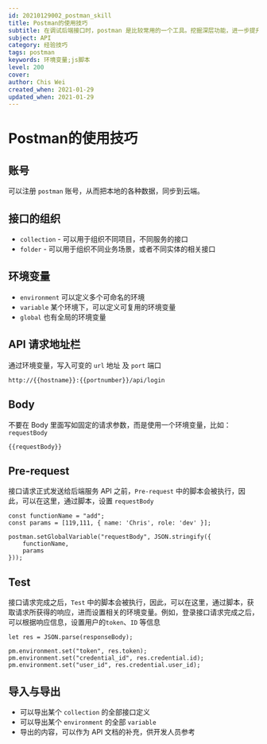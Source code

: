 ```yaml
---
id: 20210129002_postman_skill
title: Postman的使用技巧
subtitle: 在调试后端接口时，postman 是比较常用的一个工具。挖掘深层功能，进一步提升开发与沟通效率。
subject: API
category: 经验技巧
tags: postman
keywords: 环境变量;js脚本
level: 200
cover: 
author: Chis Wei
created_when: 2021-01-29
updated_when: 2021-01-29
---
```


# Postman的使用技巧

## 账号

可以注册 `postman` 账号，从而把本地的各种数据，同步到云端。

## 接口的组织

- `collection` - 可以用于组织不同项目，不同服务的接口
- `folder` - 可以用于组织不同业务场景，或者不同实体的相关接口

## 环境变量

- `environment` 可以定义多个可命名的环境
- `variable` 某个环境下，可以定义可复用的环境变量
- `global` 也有全局的环境变量

## API 请求地址栏

通过环境变量，写入可变的 `url` 地址 及 `port` 端口
```
http://{{hostname}}:{{portnumber}}/api/login
```

## Body

不要在 Body 里面写如固定的请求参数，而是使用一个环境变量，比如：`requestBody`

```
{{requestBody}}
```

## Pre-request

接口请求正式发送给后端服务 API 之前，`Pre-request` 中的脚本会被执行，因此，可以在这里，通过脚本，设置 `requestBody`

```
const functionName = "add";
const params = [119,111, { name: 'Chris', role: 'dev' }];

postman.setGlobalVariable("requestBody", JSON.stringify({
    functionName, 
    params
}));
```

## Test

接口请求完成之后，`Test` 中的脚本会被执行，因此，可以在这里，通过脚本，获取请求所获得的响应，进而设置相关的环境变量。例如，登录接口请求完成之后，可以根据响应信息，设置用户的`token`、`ID` 等信息

```
let res = JSON.parse(responseBody);

pm.environment.set("token", res.token);
pm.environment.set("credential_id", res.credential.id);
pm.environment.set("user_id", res.credential.user_id);
```

## 导入与导出

- 可以导出某个 `collection` 的全部接口定义
- 可以导出某个 `environment` 的全部 `variable`
- 导出的内容，可以作为 API 文档的补充，供开发人员参考